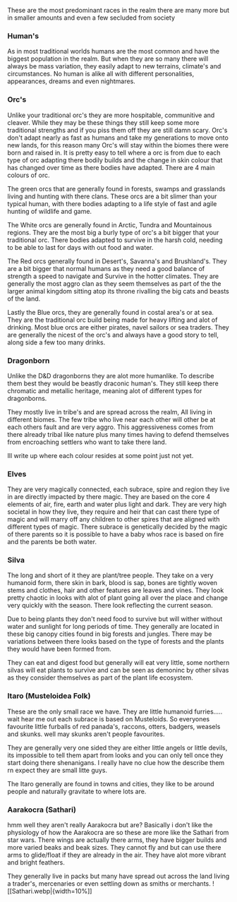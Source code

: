 These are the most predominant races in the realm there are many more but in smaller amounts and even a few secluded from society
### Human's
As in most traditional worlds humans are the most common and have the biggest population in the realm. But when they are so many there will always be mass variation, they easily adapt to new terrains, climate's and circumstances. No human is alike all with different personalities, appearances, dreams and even nightmares.


### Orc's 
Unlike your traditional orc's they are more hospitable, communitive and cleaver. While they may be these things they still keep some more traditional strengths and if you piss them off they are still damn scary. Orc's don't adapt nearly as fast as humans and take my generations to move onto new lands, for this reason many Orc's will stay within the biomes there were born and raised in. It is pretty easy to tell where a orc is from due to each type of orc adapting there bodily builds and the change in skin colour that has changed over time as there bodies have adapted. There are 4 main colours of orc.

The green orcs that are generally found in forests, swamps and grasslands living and hunting with there clans. These orcs are a bit slimer than your typical human, with there bodies adapting to a life style of fast and agile hunting of wildlife and game.

The White orcs are generally found in Arctic, Tundra and Mountainous regions. They are the most big a burly type of orc's a bit bigger that your traditional orc. There bodies adapted to survive in the harsh cold, needing to be able to last for days with out food and water. 

The Red orcs generally found in Desert's, Savanna's and Brushland's. They are a bit bigger that normal humans as they need a good balance of strength a speed to navigate and Survive in the hotter climates. They are generally the most aggro clan as they seem themselves as part of the the larger animal kingdom sitting atop its throne rivalling the big cats and beasts of the land.

Lastly the Blue orcs, they are generally found in costal area's or at sea. They are the traditional orc build being made for heavy lifting and alot of drinking. Most blue orcs are either pirates, navel sailors or sea traders. They are generally the nicest of the orc's and always have a good story to tell, along side a few too many drinks.


### Dragonborn
Unlike the D&D dragonborns they are alot more humanlike. To describe them best they would be beastly draconic human's. They still keep there chromatic and metallic heritage, meaning alot of different types for dragonborns.

They mostly live in tribe's and are spread across the realm, All living in different biomes. The few tribe who live near each other will other be at each others fault and are very aggro. This aggressiveness comes from there already tribal like nature plus many times having to defend themselves from encroaching settlers who want to take there land. 

Ill write up where each colour resides at some point just not yet.


### Elves
They are very magically connected, each subrace, spire and region they live in are directly impacted by there magic. They are based on the core 4 elements of air, fire, earth and water plus light and dark. They are very high societal in how they live, they require and heir that can cast there type of magic and will marry off any children to other spires that are aligned with different types of magic. There subrace is genetically decided by the magic of there parents so it is possible to have a baby whos race is based on fire and the parents be both water.

### Silva
The long and short of it they are plant/tree people. They take on a very humanoid form, there skin in bark, blood is sap, bones are tightly woven stems and clothes, hair and other features are leaves and vines. They look pretty chaotic in looks with alot of plant going all over the place and change very quickly with the season. There look reflecting the current season. 

Due to being plants they don't need food to survive but will wither without water and sunlight for long periods of time. They generally are located in these big canopy cities found in big forests and jungles. There may be variations between there looks based on the type of forests and the plants they would have been formed from. 

They can eat and digest food but generally will eat very little, some northern silvas will eat plants to survive and can be seen as demoninc by other silvas as they consider themselves as part of the plant life ecosystem.
### Itaro (Musteloidea Folk)
These are the only small race we have. They are little humanoid furries..... wait hear me out each subrace is based on Musteloids. So everyones favourite little furballs of red panada's, raccons, otters, badgers, weasels and skunks. well may skunks aren't people favourites. 

They are generally very one sided they are either little angels or little devils, its impossible to tell them apart from looks and you can only tell once they start doing there shenanigans.  I really have no clue how the describe them rn expect they are small litte guys.

The Itaro generally are found in towns and cities, they like to be around people and naturally gravitate to where lots are.

### Aarakocra (Sathari)
hmm well they aren't really Aarakocra but are? Basically i don't like the physiology of how the Aarakocra are so these are more like the Sathari from star wars. There wings are actually there arms, they have bigger builds and more varied beaks and beak sizes. They cannot fly and but can use there arms to glide/float if they are already in the air. They have alot more vibrant and bright feathers. 

They generally live in packs but many have spread out across the land living a trader's, mercenaries or even settling down as smiths or merchants.
![[Sathari.webp|{width=10%]]

